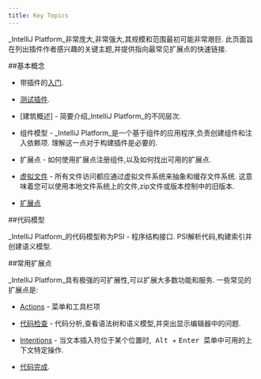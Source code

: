 ```yaml
---
title: Key Topics
---
```


_IntelliJ Platform_非常庞大,非常强大,其规模和范围最初可能非常艰巨.
此页面旨在列出插件作者感兴趣的关键主题,并提供指向最常见扩展点的快速链接.


##基本概念


 - 带插件的[入门](/basics/getting_started.md).

 -  [测试插件](/basics/testing_plugins.md).

 -  [建筑概述]  - 简要介绍_IntelliJ Platform_的不同层次.

 - 组件模型 -  _IntelliJ Platform_是一个基于组件的应用程序,负责创建组件和注入依赖项.
理解这一点对于构建插件是必要的.

 - 扩展点 - 如何使用扩展点注册组件,以及如何找出可用的扩展点.

 -  [虚拟文件](/basics/architectural_overview/virtual_file.md) - 所有文件访问都应通过虚拟文件系统来抽象和缓存文件系统.
这意味着您可以使用本地文件系统上的文件,zip文件或版本控制中的旧版本.

 -  [扩展点](/basics/plugin_structure/plugin_extensions_and_extension_points.md)


##代码模型


_IntelliJ Platform_的代码模型称为PSI  - 程序结构接口. 
PSI解析代码,构建索引并创建语义模型.


##常用扩展点


_IntelliJ Platform_具有极强的可扩展性,可以扩展大多数功能和服务.
一些常见的扩展点是:


* [Actions](/tutorials/action_system.md) - 菜单和工具栏项

* [代码检查](/tutorials/code_inspections.md) - 代码分析,查看语法树和语义模型,并突出显示编辑器中的问题.

* [Intentions](/tutorials/code_intentions.md) - 当文本插入符位于某个位置时,<kbd> Alt </kbd> + <kbd> Enter </kbd>菜单中可用的上下文特定操作.

* [代码完成](/reference_guide/custom_language_support/code_completion.md).


